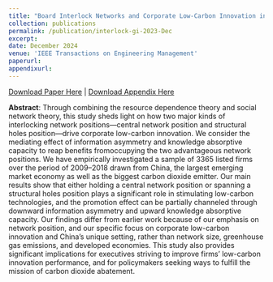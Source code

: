 ```yaml
---
title: "Board Interlock Networks and Corporate Low-Carbon Innovation in China: Does Position Matter?"
collection: publications
permalink: /publication/interlock-gi-2023-Dec
excerpt: 
date: December 2024
venue: 'IEEE Transactions on Engineering Management'
paperurl: 
appendixurl: 
---
```

<a href='http://lixia1118.github.io/xialinov18.github.io/files/Board_Interlock_Networks_and_Corporate_Low-Carbon_Innovation_in_China.pdf'>Download Paper Here</a> | <a href='http://lixia1118.github.io/xialinov18.github.io/files/files/Interlock_Final_supplemental_file.pdf'>Download Appendix Here</a> 

**Abstract**: Through combining the resource dependence theory and social network theory, this study sheds light on how two major
kinds of interlocking network positions—central network position
and structural holes position—drive corporate low-carbon innovation.
We consider the mediating effect of information asymmetry
and knowledge absorptive capacity to reap benefits fromoccupying
the two advantageous network positions. We have empirically investigated
a sample of 3365 listed firms over the period of 2009–2018
drawn from China, the largest emerging market economy as well
as the biggest carbon dioxide emitter. Our main results show that
either holding a central network position or spanning a structural
holes position plays a significant role in stimulating low-carbon
technologies, and the promotion effect can be partially channeled
through downward information asymmetry and upward knowledge
absorptive capacity. Our findings differ from earlier work
because of our emphasis on network position, and our specific focus
on corporate low-carbon innovation and China’s unique setting,
rather than network size, greenhouse gas emissions, and developed
economies. This study also provides significant implications for
executives striving to improve firms’ low-carbon innovation performance,
and for policymakers seeking ways to fulfill the mission
of carbon dioxide abatement.
